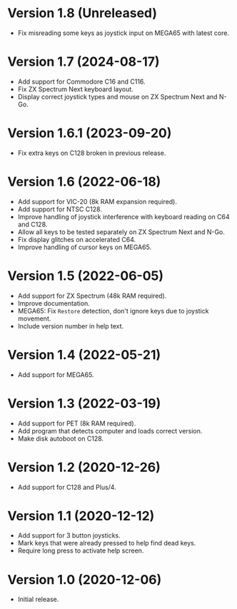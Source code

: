 # Version 1.8 (Unreleased)

- Fix misreading some keys as joystick input on MEGA65 with latest core.

# Version 1.7 (2024-08-17)

- Add support for Commodore C16 and C116.
- Fix ZX Spectrum Next keyboard layout.
- Display correct joystick types and mouse on ZX Spectrum Next and N-Go.

# Version 1.6.1 (2023-09-20)

- Fix extra keys on C128 broken in previous release. 

# Version 1.6 (2022-06-18)

- Add support for VIC-20 (8k RAM expansion required).
- Add support for NTSC C128.
- Improve handling of joystick interference with keyboard reading on C64 and C128.
- Allow all keys to be tested separately on ZX Spectrum Next and N-Go.
- Fix display glitches on accelerated C64.
- Improve handling of cursor keys on MEGA65.

# Version 1.5 (2022-06-05)

- Add support for ZX Spectrum (48k RAM required).
- Improve documentation.
- MEGA65: Fix `Restore` detection, don't ignore keys due to joystick movement.
- Include version number in help text.

# Version 1.4 (2022-05-21)

- Add support for MEGA65.

# Version 1.3 (2022-03-19)

- Add support for PET (8k RAM required).
- Add program that detects computer and loads correct version.
- Make disk autoboot on C128.

# Version 1.2 (2020-12-26)

- Add support for C128 and Plus/4.

# Version 1.1 (2020-12-12)

- Add support for 3 button joysticks.
- Mark keys that were already pressed to help find dead keys.
- Require long press to activate help screen.

# Version 1.0 (2020-12-06)

- Initial release.
